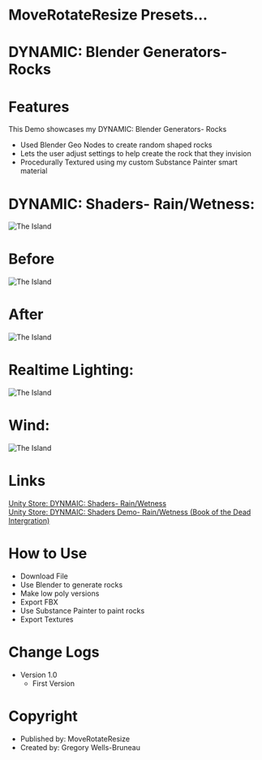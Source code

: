 # MoveRotateResize Presets...
# DYNAMIC: Blender Generators- Rocks

# Features
This Demo showcases my DYNAMIC: Blender Generators- Rocks
-  Used Blender Geo Nodes to create random shaped rocks
-  Lets the user adjust settings to help create the rock that they invision
-  Procedurally Textured using my custom Substance Painter smart material
  
# DYNAMIC: Shaders- Rain/Wetness:
![The Island](https://github.com/MoveRotateResize/Unity-DYNAMIC-Shader-Rain-Wetness-Book-of-the-Dead-Intergration/blob/main/21d82b6d-d6fc-405a-b39a-bafc8da45a93.jpg)
# Before
![The Island](https://github.com/MoveRotateResize/Unity-DYNAMIC-Shader-Rain-Wetness-Book-of-the-Dead-Intergration/blob/main/35092867-fd42-431b-8aab-a4e0d793bbf7_orig.jpg)
# After
![The Island](https://github.com/MoveRotateResize/Unity-DYNAMIC-Shader-Rain-Wetness-Book-of-the-Dead-Intergration/blob/main/30dd83ce-5068-4de4-b063-3c6353e76eba_orig.jpg)
# Realtime Lighting:
![The Island](https://user-images.githubusercontent.com/40639410/233672295-532696e5-a227-4aa4-aa76-1fd09793661e.jpg)
# Wind:
![The Island](https://user-images.githubusercontent.com/40639410/233672295-532696e5-a227-4aa4-aa76-1fd09793661e.jpg)
  
# Links
[Unity Store: DYNMAIC: Shaders- Rain/Wetness](https://docs.unity3d.com/Packages/com.unity.render-pipelines.high-definition@16.0/manual/WaterSystem.html)  
[Unity Store: DYNMAIC: Shaders Demo- Rain/Wetness (Book of the Dead Intergration)](https://docs.unity3d.com/Packages/com.unity.render-pipelines.high-definition@16.0/manual/WaterSystem.html)  

# How to Use
- Download File
- Use Blender to generate rocks
- Make low poly versions
- Export FBX
- Use Substance Painter to paint rocks
- Export Textures

# Change Logs
- Version 1.0
    -   First Version

# Copyright
- Published by: MoveRotateResize
- Created by: Gregory Wells-Bruneau
